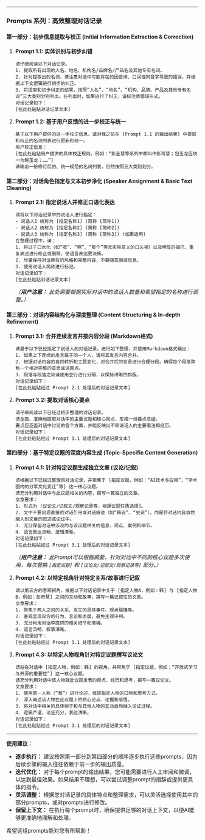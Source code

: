 

---

### **Prompts 系列：高效整理对话记录**

#### **第一部分：初步信息提取与校正 (Initial Information Extraction & Correction)**

1.  **Prompt 1.1: 实体识别与初步纠错**
    ```
    请仔细阅读以下对话记录。
    1. 提取所有出现的人名、地名、机构名/品牌名/产品名及其他专有名词。
    2. 针对提取出的名词，请注意对话中可能存在的因音译、口误或同音字导致的错误，并根据上下文逻辑进行初步的纠正。
    3. 将提取和初步纠正的结果，按照“人名”、“地名”、“机构、品牌、产品及其他专有名词”三大类别分别列出。在列出时，如果进行了纠正，请标注原错误形式。
    对话记录如下：
    [在此处粘贴对话记录文本]
    ```

2.  **Prompt 1.2: 基于用户反馈的进一步校正与统一**
    ```
    基于以下用户提供的进一步校正信息，请对我之前在 [Prompt 1.1 的输出结果] 中提取和纠正的名词列表进行更新和统一。
    用户校正信息：
    [在此处粘贴用户提供的具体校正规则，例如：“彭金慧等系列中都叫作彭奇慧；包玉龙应统一为鲍玉龙；……”]
    请输出一份修订后的、统一规范的名词列表，仍然按照三大类别划分。
    ```

#### **第二部分：对话角色指定与文本初步净化 (Speaker Assignment & Basic Text Cleaning)**

1.  **Prompt 2.1: 指定说话人并修正口语化表达**
    ```
    请将以下对话记录中的说话人进行指定：
    - 说话人1 统称为 [指定名称1] (简称 [简称1])
    - 说话人2 统称为 [指定名称2] (简称 [简称2])
    - 说话人3 统称为 [指定名称3] (简称 [简称3]) (如果适用)
    在整理过程中，请：
    1. 将过于口水化（如“嗯”、“啊”、“那个”等无实际意义的口头禅）以及明显的磕巴、重复表述进行修正或删除，使语言表达更流畅。
    2. 尽量保持对话原有的风格和完整内容，不要随意删减信息。
    3. 使用说话人简称进行标记。
    对话记录如下：
    [在此处粘贴对话记录文本]
    ```
    *（**用户注意：** 此处需要根据实际对话中的说话人数量和希望指定的名称进行调整。）*

#### **第三部分：对话内容结构化与深度整理 (Content Structuring & In-depth Refinement)**

1.  **Prompt 3.1: 合并连续发言并按内容分段 (Markdown格式)**
    ```
    请基于以下已经指定了说话人的对话记录，进行如下整理，并使用Markdown格式输出：
    1. 如果上下连续的发言属于同一个人，请将其发言内容合并。
    2. 根据对话内容的自然转折和主题变化，对合并后的发言进行合理分段。确保每个段落聚焦一个相对完整的意思或话题点。
    3. 段落与段落之间请使用空行进行分隔，以保持清晰的排版。
    对话记录如下：
    [在此处粘贴经过 Prompt 2.1 处理后的对话记录文本]
    ```

2.  **Prompt 3.2: 提取对话核心要点**
    ```
    请仔细阅读以下已经过初步整理的对话记录。
    请全面、准确地提取对话中的主要议题和核心观点，形成一份要点总结。
    要点应涵盖对话中讨论的各个方面，并能反映出不同说话人的主要看法和经历。
    对话记录如下：
    [在此处粘贴经过 Prompt 3.1 处理后的对话记录文本]
    ```

#### **第四部分：基于特定议题的深度内容生成 (Topic-Specific Content Generation)**

1.  **Prompt 4.1: 针对特定议题生成独立文章 (议论/记叙)**
    ```
    请根据以下已经过整理的对话记录，并聚焦于 [指定议题，例如：“AI技术与应用”、“学术圈内的分享文化变迁”等] 这一核心议题。
    请充分利用对话中与此议题相关的内容，撰写一篇独立的文章。
    文章要求：
    1. 形式为 [议论文/记叙文/观察记录等，根据议题性质选择]。
    2. 文中不要出现直接的对话引用或对话痕迹（如“韩说”、“史说”），而是将对话内容自然融入到文章的叙述或论证中。
    3. 充分保留对话中涉及的与该议题相关的信息、观点、案例和细节。
    4. 语言表达流畅、逻辑清晰。
    对话记录如下：
    [在此处粘贴经过 Prompt 3.1 处理后的对话记录文本]
    ```
    *（**用户注意：** 此Prompt可以根据需要，针对对话中不同的核心议题多次使用，每次替换 `[指定议题]` 和 `[议论文/记叙文/观察记录等]` 部分。）*

2.  **Prompt 4.2: 以特定视角针对特定关系/故事进行记叙**
    ```
    请以第三方的客观视角，根据以下对话记录中关于 [指定人物A，例如：韩] 与 [指定人物B，例如：彭奇慧] 之间的互动和故事，撰写一篇记叙性的文章。
    文章要求：
    1. 聚焦于两人之间的关系、发生的具体事件、观点碰撞等。
    2. 客观呈现双方的行为、言论和态度，避免主观评判。
    3. 充分利用对话中提供的相关细节和情境。
    4. 语言流畅，叙事清晰。
    对话记录如下：
    [在此处粘贴经过 Prompt 3.1 处理后的对话记录文本]
    ```

3.  **Prompt 4.3: 以特定人物视角针对特定议题撰写议论文**
    ```
    请站在对话中 [指定人物，例如：韩] 的视角，并聚焦于 [指定议题，例如：“开放式学习与开源的重要性”] 这一核心议题。
    请充分利用对话中该人物就此议题发表的观点、经历和思考，撰写一篇议论文。
    文章要求：
    1. 使用第一人称（“我”）进行论述，体现指定人物的口吻和思考方式。
    2. 深入阐述该人物在此议题上的核心论点、论据和感悟。
    3. 将对话中相关的具体例子和与其他人物的互动自然融入论证过程。
    4. 逻辑严谨，论证充分，表达清晰。
    对话记录如下：
    [在此处粘贴经过 Prompt 3.1 处理后的对话记录文本]
    ```

---

**使用建议：**

*   **逐步执行：** 建议按照第一部分到第四部分的顺序逐步执行这些prompts，因为后续步骤的输入往往依赖于前一步的输出质量。
*   **迭代优化：** 对于每个prompt的输出结果，您可能需要进行人工审阅和微调，以达到最佳效果。如果结果不理想，可以尝试调整prompt的措辞或提供更具体的指令。
*   **灵活调整：** 根据您对话记录的具体特点和整理需求，可以灵活选择使用其中的部分prompts，或对prompts进行修改。
*   **保留上下文：** 在执行每个prompt时，确保提供足够的对话上下文，以便AI能够更准确地理解和处理。

希望这组prompts能对您有所帮助！